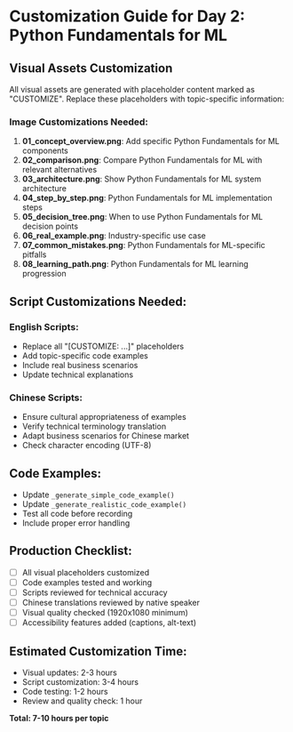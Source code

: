 # Customization Guide for Day 2: Python Fundamentals for ML

## Visual Assets Customization
All visual assets are generated with placeholder content marked as "CUSTOMIZE".
Replace these placeholders with topic-specific information:

### Image Customizations Needed:
1. **01_concept_overview.png**: Add specific Python Fundamentals for ML components
2. **02_comparison.png**: Compare Python Fundamentals for ML with relevant alternatives
3. **03_architecture.png**: Show Python Fundamentals for ML system architecture
4. **04_step_by_step.png**: Python Fundamentals for ML implementation steps
5. **05_decision_tree.png**: When to use Python Fundamentals for ML decision points
6. **06_real_example.png**: Industry-specific use case
7. **07_common_mistakes.png**: Python Fundamentals for ML-specific pitfalls
8. **08_learning_path.png**: Python Fundamentals for ML learning progression

## Script Customizations Needed:

### English Scripts:
- Replace all "[CUSTOMIZE: ...]" placeholders
- Add topic-specific code examples
- Include real business scenarios
- Update technical explanations

### Chinese Scripts:
- Ensure cultural appropriateness of examples
- Verify technical terminology translation
- Adapt business scenarios for Chinese market
- Check character encoding (UTF-8)

## Code Examples:
- Update `_generate_simple_code_example()` 
- Update `_generate_realistic_code_example()`
- Test all code before recording
- Include proper error handling

## Production Checklist:
- [ ] All visual placeholders customized
- [ ] Code examples tested and working
- [ ] Scripts reviewed for technical accuracy
- [ ] Chinese translations reviewed by native speaker
- [ ] Visual quality checked (1920x1080 minimum)
- [ ] Accessibility features added (captions, alt-text)

## Estimated Customization Time:
- Visual updates: 2-3 hours
- Script customization: 3-4 hours
- Code testing: 1-2 hours
- Review and quality check: 1 hour

**Total: 7-10 hours per topic**
